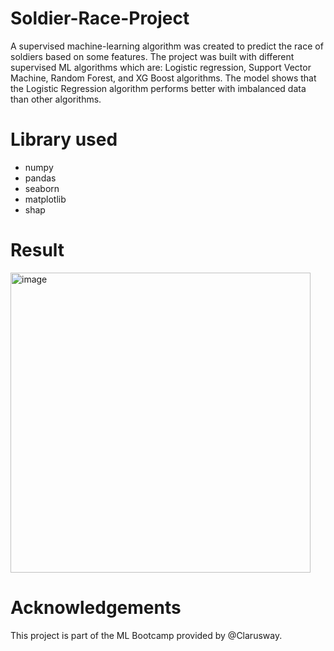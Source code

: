 # Soldier-Race-Project


A supervised machine-learning algorithm was created to predict the race of soldiers based on some features. The project was built with different supervised ML algorithms which are: Logistic regression, Support Vector Machine, Random Forest, and XG Boost algorithms. The model shows that the Logistic Regression algorithm performs better with imbalanced data than other algorithms.

# Library used 
* numpy
* pandas
* seaborn
* matplotlib
* shap

# Result

<img width="480" alt="image" src="https://github.com/Abeer1013/Soldier-Race-Project/assets/145390166/3f2fe9b1-df68-4477-aac9-2d506a0a21fd">

# Acknowledgements
This project is part of the ML Bootcamp provided by @Clarusway.
